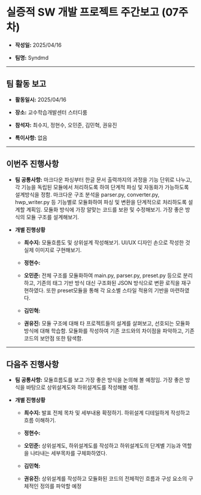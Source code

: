 # 실증적 SW 개발 프로젝트 주간보고 (07주차)
- **작성일:** 2025/04/16

- **팀명:** Syndmd

***

## 팀 활동 보고
- **활동일시:** 2025/04/16

- **장소:** 교수학습개발센터 스터디룸

- **참석자:** 최수지, 정현수, 오민준, 김민혁, 권유진

- **특이사항:** 없음

***

## 이번주 진행사항
- **팀 공통사항:** 마크다운 파싱부터 한글 문서 출력까지의 과정을 기능 단위로 나누고, 각 기능을 독립된 모듈에서 처리하도록 하여 단계적 파싱 및 자동화가 가능하도록 설계방식을 정함. 마크다운 구조 분석을 parser.py, converter.py, hwp_writer.py 등 기능별로 모듈화하여 파싱 및 변환을 단계적으로 처리하도록 설계할 계획임. 모듈화 방식에 가장 알맞는 코드를 보완 및 수정해보기. 가장 좋은 방식의 모듈 구조를 설계해보기.

- **개별 진행상황**

  - **최수지:** 모듈흐름도 및 상위설계 작성해보기. UI/UX 디자인 손으로 작성한 것 실제 이미지로 구현해보기.

  - **정현수:** 

  - **오민준:** 전체 구조를 모듈화하여 main.py, parser.py, preset.py 등으로 분리하고, 기존의 태그 기반 방식 대신 구조화된 JSON 방식으로 변환 로직을 재구현하였다. 또한 preset모듈을 통해 각 요소별 스타일 적용의 기반을 마련하였다.

  - **김민혁:** 

  - **권유진:** 모듈 구조에 대해 타 프로젝트들의 설계를 살펴보고, 선호되는 모듈화 방식에 대해 학습함. 모듈화를 작성하여 기존 코드와의 차이점을 파악하고, 기존 코드의 보안점 또한 탐색함.

***

## 다음주 진행사항
- **팀 공통사항:** 모듈흐름도를 보고 가장 좋은 방식을 논의해 볼 예정임. 가장 좋은 방식을 바탕으로 상위설계도와 하위설계도를 작성해볼 예정.

- **개별 진행상황**

  - **최수지:** 발표 전체 목차 및 세부내용 확정하기. 하위설계 디테일하게 작성하고 흐름 이해하기.

  - **정현수:** 

  - **오민준:** 상위설계도, 하위설계도를 작성하고 하위설계도의 단계별 기능과 역할을 나타내는 세부목차를 구체화하였다.

  - **김민혁:** 

  - **권유진:** 상위설계를 작성하고 모듈화된 코드의 전체적인 흐름과 구성 요소의 구체적인 정의를 파악할 예정
